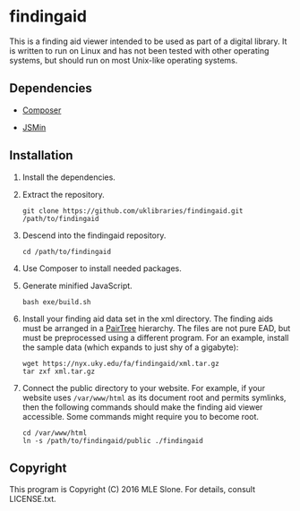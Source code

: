 findingaid
==========

This is a finding aid viewer intended to be used as part of a digital library.
It is written to run on Linux and has not been tested with other operating
systems, but should run on most Unix-like operating systems.

Dependencies
------------

* [Composer](https://getcomposer.org)

* [JSMin](https://github.com/douglascrockford/JSMin)

Installation
------------

1. Install the dependencies.

2. Extract the repository.

    ```shell
    git clone https://github.com/uklibraries/findingaid.git /path/to/findingaid
    ```

3. Descend into the findingaid repository.

    ```shell
    cd /path/to/findingaid
    ```

4. Use Composer to install needed packages.

5. Generate minified JavaScript.

    ```shell
    bash exe/build.sh
    ```

6. Install your finding aid data set in the xml directory.  The finding aids
must be arranged in a
[PairTree](https://confluence.ucop.edu/display/Curation/PairTree) hierarchy.
The files are not pure EAD, but must be preprocessed using a different
program.  For an example, install the sample data (which expands to just shy
of a gigabyte):

    ```shell
    wget https://nyx.uky.edu/fa/findingaid/xml.tar.gz
    tar zxf xml.tar.gz
    ```

7. Connect the public directory to your website.  For example, if your
website uses `/var/www/html` as its document root and permits symlinks, then
the following commands should make the finding aid viewer accessible.  Some
commands might require you to become root.

    ```shell
    cd /var/www/html
    ln -s /path/to/findingaid/public ./findingaid
    ```

Copyright
---------

This program is Copyright (C) 2016 MLE Slone.  For details, consult
LICENSE.txt.
